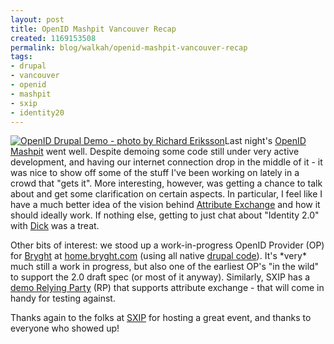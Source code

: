 ```yaml
--- 
layout: post
title: OpenID Mashpit Vancouver Recap
created: 1169153508
permalink: blog/walkah/openid-mashpit-vancouver-recap
tags: 
- drupal
- vancouver
- openid
- mashpit
- sxip
- identity20
---
```

<p><a href="http://flickr.com/photos/sillygwailo/361333363/"><img src="http://farm1.static.flickr.com/130/361333363_bdcbd86f63_m.jpg" alt="OpenID Drupal Demo - photo by Richard Eriksson" title="photo by Richard Eriksson" class="right" /></a>Last night's <a href="http://mashpit.pbwiki.com/MashPitOpenidVancouver">OpenID Mashpit</a> went well. Despite demoing some code still under very active development, and having our internet connection drop in the middle of it - it was nice to show off some of the stuff I've been working on lately in a crowd that "gets it". More interesting, however, was getting a chance to talk about and get some clarification on certain aspects. In particular, I feel like I have a much better idea of the vision behind <a href="http://openid.net/specs.bml">Attribute Exchange</a> and how it should ideally work. If nothing else, getting to just chat about "Identity 2.0" with <a href="http://blame.ca/dick/">Dick</a> was a treat.</p>
<p>Other bits of interest: we stood up a work-in-progress OpenID Provider (OP) for <a href="http://www.bryght.com/">Bryght</a> at <a href="http://home.bryght.com/">home.bryght.com</a> (using all native <a href="http://drupal.org/project/openid">drupal code</a>). It's *very* much still a work in progress, but also one of the earliest OP's "in the wild" to support the 2.0 draft spec (or most of it anyway). Similarly, SXIP has a <a href="https://verify.sxip.com/demorp/">demo Relying Party</a> (RP) that supports attribute exchange - that will come in handy for testing against.</p>
<p>Thanks again to the folks at <a href="http://www.sxip.com/">SXIP</a> for hosting a great event, and thanks to everyone who showed up!</p>
